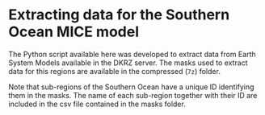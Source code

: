 # Extracting data for the Southern Ocean MICE model
The Python script available here was developed to extract data from Earth System Models available in the DKRZ server. The masks used to extract data for this regions are available in the compressed (`7z`) folder.  

Note that sub-regions of the Southern Ocean have a unique ID identifying them in the masks. The name of each sub-region together with their ID are included in the csv file contained in the masks folder.  
